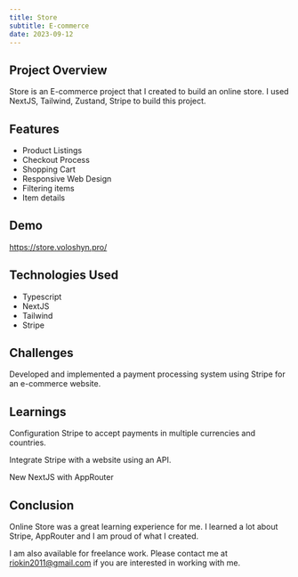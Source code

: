 ```yaml
---
title: Store
subtitle: E-commerce
date: 2023-09-12
---
```


## Project Overview

Store is an E-commerce project that I created to build an online store. I used NextJS, Tailwind, Zustand, Stripe to build this project.

## Features

* Product Listings
* Checkout Process
* Shopping Cart
* Responsive Web Design
* Filtering items
* Item details


## Demo

https://store.voloshyn.pro/

## Technologies Used

* Typescript
* NextJS
* Tailwind
* Stripe

## Challenges

Developed and implemented a payment processing system using Stripe for an e-commerce website.

## Learnings

Configuration Stripe to accept payments in multiple currencies and countries.

Integrate Stripe with a website using an API.

New NextJS with AppRouter

## Conclusion

Online Store was a great learning experience for me. I learned a lot about Stripe, AppRouter and I am proud of what I created.

I am also available for freelance work. Please contact me at riokin2011@gmail.com if you are interested in working with me.